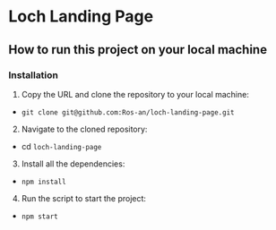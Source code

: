 # Loch Landing Page

## How to run this project on your local machine
### Installation
1. Copy the URL and clone the repository to your local machine:
- `git clone git@github.com:Ros-an/loch-landing-page.git`
2. Navigate to the cloned repository:
- cd `loch-landing-page`
3. Install all the dependencies:
- `npm install`
4. Run the script to start the project:
- `npm start`